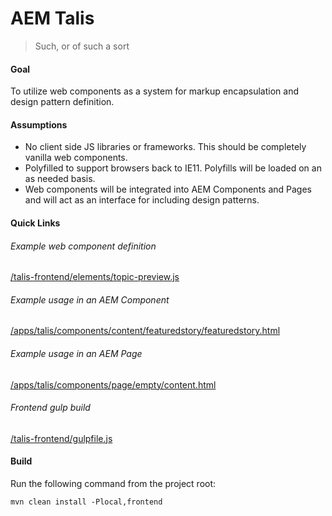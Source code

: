 # AEM Talis

> Such, or of such a sort

#### Goal
To utilize web components as a system for markup encapsulation and design pattern definition.

#### Assumptions
* No client side JS libraries or frameworks. This should be completely vanilla web components.
* Polyfilled to support browsers back to IE11. Polyfills will be loaded on an as needed basis.
* Web components will be integrated into AEM Components and Pages and will act as an interface for including design patterns.

#### Quick Links

###### Example web component definition
[/talis-frontend/elements/topic-preview.js](https://github.com/megazear7/talis/blob/master/talis-frontend/elements/topic-preview.js)

###### Example usage in an AEM Component
[/apps/talis/components/content/featuredstory/featuredstory.html](https://github.com/megazear7/talis/blob/master/talis-ui/src/main/content/jcr_root/apps/talis/components/content/featuredstory/featuredstory.html)

###### Example usage in an AEM Page
[/apps/talis/components/page/empty/content.html](https://github.com/megazear7/talis/blob/master/talis-ui/src/main/content/jcr_root/apps/talis/components/page/empty/content.html)

###### Frontend gulp build
[/talis-frontend/gulpfile.js](https://github.com/megazear7/talis/blob/master/talis-frontend/gulpfile.js)

#### Build
Run the following command from the project root:
```
mvn clean install -Plocal,frontend
```

